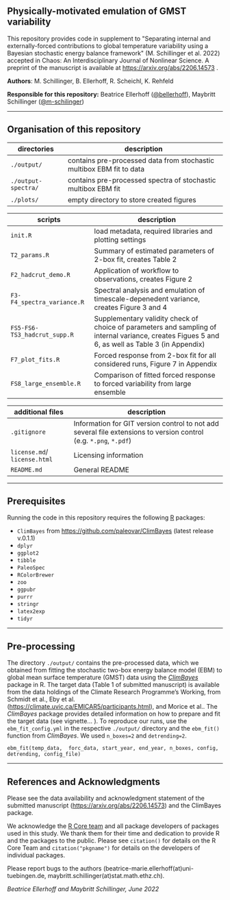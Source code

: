 ## Physically-motivated emulation of GMST variability

This repository provides code in supplement to "Separating internal and externally-forced contributions to global temperature variability using a Bayesian stochastic energy balance framework" (M. Schillinger et al. 2022) accepted in Chaos: An Interdisciplinary Journal of Nonlinear Science. A preprint of the manuscript is available at https://arxiv.org/abs/2206.14573 . 

**Authors**: M. Schillinger, B. Ellerhoff, R. Scheichl, K. Rehfeld

**Responsible for this repository:**  Beatrice Ellerhoff ([@bellerhoff](https://github.com/bellerhoff)),  Maybritt Schillinger ([@m-schilinger](https://github.com/m-schillinger))

---

## Organisation of this repository

| directories    | description             |
| -------------- | ----------------------- |
| `./output/` | contains pre-processed data from stochastic multibox EBM fit to data |
| `./output-spectra/` | contains pre-processed spectra of stochastic multibox EBM fit |
| `./plots/` | empty directory to store created figures |

| scripts       | description     |
| ------------- | --------------- |
| `init.R` | load metadata, required libraries and plotting settings |
| `T2_params.R` | Summary of estimated parameters of 2-box fit, creates Table 2 |
| `F2_hadcrut_demo.R` | Application of workflow to observations, creates Figure 2 |
| `F3-F4_spectra_variance.R` | Spectral analysis and emulation of timescale-depenedent variance, creates Figure 3 and 4 |
| `FS5-FS6-TS3_hadcrut_supp.R` | Supplementary validity check of choice of parameters and sampling of internal variance, creates Figues 5 and 6, as well as Table 3 (in Appendix) |
| `F7_plot_fits.R` | Forced response from 2-box fit for all considered runs, Figure 7 in Appendix  |
| `FS8_large_ensemble.R` | Comparison of fitted forced response to forced variability from large ensemble |


| additional files             | description                                                  |
| ---------------------------- | ------------------------------------------------------------ |
| `.gitignore`                 | Information for GIT version control to not add several file extensions to version control (e.g. `*.png`, `*.pdf`) |
| `license.md`/ `license.html` | Licensing information                                        |
| `README.md`                  | General README         

---

## Prerequisites

Running the code in this repository requires the following [R](https://www.r-project.org/) packages:

- `ClimBayes` from https://github.com/paleovar/ClimBayes (latest release v.0.1.1)
- `dplyr`
- `ggplot2` 
- `tibble` 
- `PaleoSpec` 
- `RColorBrewer`
- `zoo`
- `ggpubr`
- `purrr`
- `stringr`
- `latex2exp`
- `tidyr`

---

## Pre-processing

The directory `./output/` contains the pre-processed data, which we obtained from fitting the stochastic two-box energy balance model (EBM) to global mean surface temperature (GMST) data using the [*ClimBayes*](https://github.com/paleovar/ClimBayes) package in R. The target data (Table 1 of submitted manuscript) is available from the data holdings of the Climate Research Programme’s Working, from Schmidt et al., Eby et al. (https://climate.uvic.ca/EMICAR5/participants.html), and Morice et al.. The *ClimBayes* package provides detailed information on how to prepare and fit the target data (see vignette... ). To reproduce our runs, use the `ebm_fit_config.yml` in the respective `./output/` directory and the `ebm_fit()` function from *ClimBayes*. We used `n_boxes=2` and `detrending=2`. 

`ebm_fit(temp_data, 
         forc_data,
         start_year,
         end_year,
         n_boxes,
         config,
         detrending,
         config_file)`

---

## References and Acknowledgments

Please see the data availability and acknowledgment statement of the submitted manuscript (https://arxiv.org/abs/2206.14573) and the ClimBayes package. 

We acknowledge the [R Core team](https://www.R-project.org/) and all package developers of packages used in this study. We thank them for their time and dedication to provide R and the packages to the public. Please see `citation()` for details on the R Core Team and `citation("pkgname")` for details on the developers of individual packages.

Please report bugs to the authors (beatrice-marie.ellerhoff(at)uni-tuebingen.de, maybritt.schillinger(at)stat.math.ethz.ch).

*Beatrice Ellerhoff and Maybritt Schillinger, June 2022*
